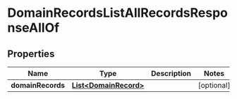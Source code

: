 

# DomainRecordsListAllRecordsResponseAllOf


## Properties

| Name | Type | Description | Notes |
|------------ | ------------- | ------------- | -------------|
|**domainRecords** | [**List&lt;DomainRecord&gt;**](DomainRecord.md) |  |  [optional] |



